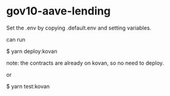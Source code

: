 # gov10-aave-lending

Set the .env by copying .default.env and setting variables.

can run 

$ yarn deploy:kovan

note: the contracts are already on kovan, so no need to deploy.

or

$ yarn test:kovan
